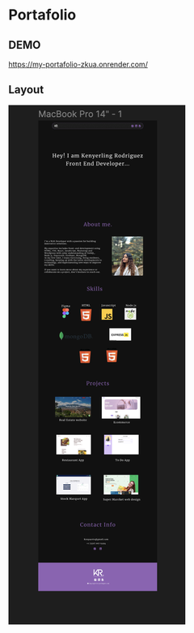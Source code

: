 # Portafolio

## DEMO
https://my-portafolio-zkua.onrender.com/

## Layout
![website](public/img/layout.png)